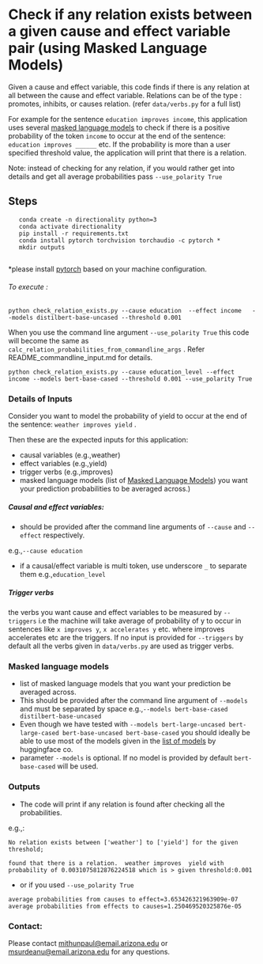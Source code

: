 # Check if any relation exists between a given cause and effect variable pair (using Masked Language Models)

Given a cause and effect variable, this code finds if 
there is any relation at all between the cause and effect variable. Relations 
can be of the type : promotes, inhibits, or causes relation. (refer `data/verbs.py` for a full list)
 

For example for the sentence `education improves income`, this application uses several 
[masked language models](https://arxiv.org/pdf/1810.04805.pdf&usg=ALkJrhhzxlCL6yTht2BRmH9atgvKFxHsxQ) 
to check if there is a positive probability of the token `income` to occur at the end of the sentence:
`education improves ______` etc.
If the probability is more than a user specified threshold value, the application will print that there is a relation.

 Note: instead of checking for any relation, if you would rather get into details and get all average probabilities pass `--use_polarity True`
 

 

   
## Steps
 ```
    conda create -n directionality python=3
    conda activate directionality
    pip install -r requirements.txt   
    conda install pytorch torchvision torchaudio -c pytorch *
    mkdir outputs 
    
```
*please install [pytorch](http://pytorch.org/) based on your machine configuration.

###### To execute :

```
python check_relation_exists.py --cause education  --effect income   --models distilbert-base-uncased --threshold 0.001
```
When you use the command line argument `--use_polarity True` this code will become the same as
 `calc_relation_probabilities_from_commandline_args` . Refer README_commandline_input.md for details.
 

``` 
python check_relation_exists.py --cause education_level --effect income --models bert-base-cased --threshold 0.001 --use_polarity True
```

### Details of Inputs


Consider you want to model the probability of yield to occur at the end of the sentence: `weather improves yield` .

Then these are the expected inputs for this application:

- causal variables (e.g.,weather)
- effect variables (e.g.,yield)
- trigger verbs (e.g.,improves)
- masked language models (list of [Masked Language Models](https://keras.io/examples/nlp/masked_language_modeling/)) you want your prediction probabilities to be averaged across.)


##### Causal and effect variables:
 
 - should be provided after the command line arguments of `--cause` and `--effect` respectively.
 
 e.g.,`--cause education`
 
 - if a causal/effect variable is multi token, use underscore `_` to separate them e.g.,`education_level`



##### Trigger verbs
the verbs you want cause and effect variables to be measured by `--triggers` i.e the
machine will take average of probability of y to occur in sentences like  `x improves y`, `x accelerates y` etc. where improves accelerates etc are the triggers.
If no input is provided for `--triggers` by default all the verbs given in `data/verbs.py` are used as trigger verbs. 
### Masked language models

- list of masked language models that you want your prediction be averaged across.
- This should be provided after the command line argument of `--models` and must be separated by space 
e.g.,`--models bert-base-cased distilbert-base-uncased`
- Even though we have tested with `--models bert-large-uncased bert-large-cased bert-base-uncased bert-base-cased`  you should ideally be able to use most of the models given in the [list of models](https://huggingface.co/models) by huggingface co. 
- parameter `--models` is optional. If no model is provided by default `bert-base-cased` will be used.



### Outputs

- The code will print if any relation is found after checking all the probabilities.
 

    
e.g.,: 

`
No relation exists between ['weather'] to ['yield'] for the given threshold;
`

`found that there is a relation.  weather improves  yield with probability of 0.0031075812876224518 which is > given threshold:0.001
`


- or if you used `--use_polarity True`
```
average probabilities from causes to effect=3.653426321963909e-07
average probabilities from effects to causes=1.250469520325876e-05
```


### Contact:
Please contact mithunpaul@email.arizona.edu or msurdeanu@email.arizona.edu for any questions.
